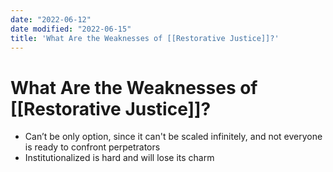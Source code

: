 ```yaml
---
date: "2022-06-12"
date modified: "2022-06-15"
title: 'What Are the Weaknesses of [[Restorative Justice]]?'
---
```


# What Are the Weaknesses of [[Restorative Justice]]?
- Can’t be only option, since it can't be scaled infinitely, and not everyone is ready to confront perpetrators
- Institutionalized is hard and will lose its charm
